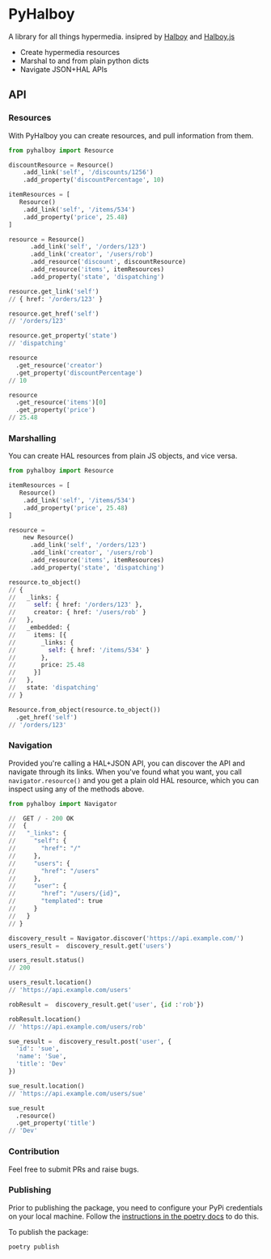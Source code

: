 # PyHalboy


A library for all things hypermedia. insipred by [Halboy](https://github.com/jimmythompson/halboy/) and [Halboy.js](https://github.com/jimmythompson/halboy.js/)

* Create hypermedia resources
* Marshal to and from plain python dicts
* Navigate JSON+HAL APIs

## API

### Resources

With PyHalboy you can create resources, and pull information from them.

```python
from pyhalboy import Resource

discountResource = Resource()
    .add_link('self', '/discounts/1256')
    .add_property('discountPercentage', 10)

itemResources = [
   Resource()
    .add_link('self', '/items/534')
    .add_property('price', 25.48)
]

resource = Resource()
      .add_link('self', '/orders/123')
      .add_link('creator', '/users/rob')
      .add_resource('discount', discountResource)
      .add_resource('items', itemResources)
      .add_property('state', 'dispatching')

resource.get_link('self')
// { href: '/orders/123' }

resource.get_href('self')
// '/orders/123'

resource.get_property('state')
// 'dispatching'

resource
  .get_resource('creator')
  .get_property('discountPercentage')
// 10

resource
  .get_resource('items')[0]
  .get_property('price')
// 25.48
```

### Marshalling

You can create HAL resources from plain JS objects, and vice versa.

```python
from pyhalboy import Resource

itemResources = [
   Resource()
    .add_link('self', '/items/534')
    .add_property('price', 25.48)
]

resource =
    new Resource()
      .add_link('self', '/orders/123')
      .add_link('creator', '/users/rob')
      .add_resource('items', itemResources)
      .add_property('state', 'dispatching')

resource.to_object()
// {
//   _links: {
//     self: { href: '/orders/123' },
//     creator: { href: '/users/rob' }
//   },
//   _embedded: {
//     items: [{
//       _links: {
//         self: { href: '/items/534' }
//       },
//       price: 25.48
//     }]
//   },
//   state: 'dispatching'
// }

Resource.from_object(resource.to_object())
  .get_href('self')
// '/orders/123'
```

### Navigation

Provided you're calling a HAL+JSON API, you can discover the API and navigate
through its links. When you've found what you want, you call
`navigator.resource()` and you get a plain old HAL resource, which you can inspect
using any of the methods above.

```python
from pyhalboy import Navigator

//  GET / - 200 OK
//  {
//   "_links": {
//     "self": {
//       "href": "/"
//     },
//     "users": {
//       "href": "/users"
//     },
//     "user": {
//       "href": "/users/{id}",
//       "templated": true
//     }
//   }
// }

discovery_result = Navigator.discover('https://api.example.com/')
users_result =  discovery_result.get('users')

users_result.status()
// 200

users_result.location()
// 'https://api.example.com/users'

robResult =  discovery_result.get('user', {id :'rob'})

robResult.location()
// 'https://api.example.com/users/rob'

sue_result =  discovery_result.post('user', {
  'id': 'sue',
  'name': 'Sue',
  'title': 'Dev'
})

sue_result.location()
// 'https://api.example.com/users/sue'

sue_result
  .resource()
  .get_property('title')
// 'Dev'
```


### Contribution
Feel free to submit PRs and raise bugs.

### Publishing

Prior to publishing the package, you need to configure your PyPi credentials 
on your local machine. Follow the 
[instructions in the poetry docs](https://python-poetry.org/docs/repositories/#configuring-credentials) to do this.

To publish the package:

```shell
poetry publish 
```
